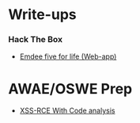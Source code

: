 # Write-ups

### Hack The Box
  - [Emdee five for life (Web-app)](/2019/June/web-app/emdee-five-for-life.html)

# AWAE/OSWE Prep
- [XSS-RCE With Code analysis](/2019/awae/xss-rce.html)
